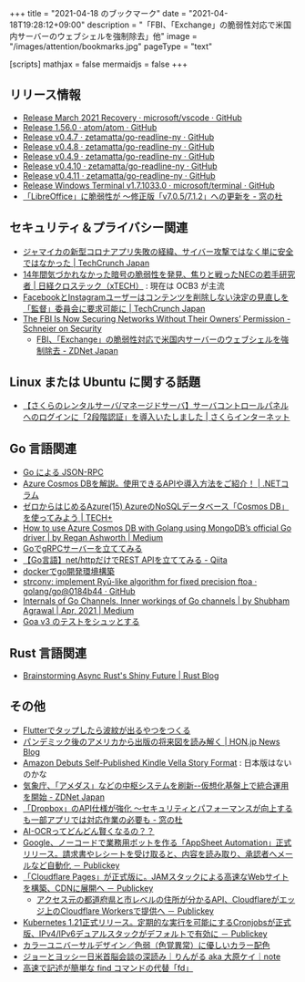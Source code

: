 +++
title = "2021-04-18 のブックマーク"
date =  "2021-04-18T19:28:12+09:00"
description = "「FBI、「Exchange」の脆弱性対応で米国内サーバーのウェブシェルを強制除去」他"
image = "/images/attention/bookmarks.jpg"
pageType = "text"

[scripts]
  mathjax = false
  mermaidjs = false
+++

## リリース情報

- [Release March 2021 Recovery · microsoft/vscode · GitHub](https://github.com/microsoft/vscode/releases/tag/1.55.2)
- [Release 1.56.0 · atom/atom · GitHub](https://github.com/atom/atom/releases/tag/v1.56.0)
- [Release v0.4.7 · zetamatta/go-readline-ny · GitHub](https://github.com/zetamatta/go-readline-ny/releases/tag/v0.4.7)
- [Release v0.4.8 · zetamatta/go-readline-ny · GitHub](https://github.com/zetamatta/go-readline-ny/releases/tag/v0.4.8)
- [Release v0.4.9 · zetamatta/go-readline-ny · GitHub](https://github.com/zetamatta/go-readline-ny/releases/tag/v0.4.9)
- [Release v0.4.10 · zetamatta/go-readline-ny · GitHub](https://github.com/zetamatta/go-readline-ny/releases/tag/v0.4.10)
- [Release v0.4.11 · zetamatta/go-readline-ny · GitHub](https://github.com/zetamatta/go-readline-ny/releases/tag/v0.4.11)
- [Release Windows Terminal v1.7.1033.0 · microsoft/terminal · GitHub](https://github.com/microsoft/terminal/releases/tag/v1.7.1033.0)
- [「LibreOffice」に脆弱性が ～修正版「v7.0.5/7.1.2」への更新を - 窓の杜](https://forest.watch.impress.co.jp/docs/news/1319156.html)

## セキュリティ＆プライバシー関連

- [ジャマイカの新型コロナアプリ失敗の経緯、サイバー攻撃ではなく単に安全ではなかった  |  TechCrunch Japan](https://jp.techcrunch.com/2021/04/10/2021-04-03-jamaica-jamcovid-amber-group/)
- [14年間気づかれなかった暗号の脆弱性を発見、焦りと戦ったNECの若手研究者 | 日経クロステック（xTECH）](https://xtech.nikkei.com/atcl/nxt/column/18/01620/040800001/) : 現在は OCB3 が主流
- [FacebookとInstagramユーザーはコンテンツを削除しない決定の見直しを「監督」委員会に要求可能に  |  TechCrunch Japan](https://jp.techcrunch.com/2021/04/14/2021-04-13-facebook-instagram-users-can-now-ask-oversight-panel-to-review-decisions-not-to-remove-content/)
- [The FBI Is Now Securing Networks Without Their Owners’ Permission - Schneier on Security](https://www.schneier.com/blog/archives/2021/04/the-fbi-is-now-securing-networks-without-their-owners-permission.html)
  - [FBI、「Exchange」の脆弱性対応で米国内サーバーのウェブシェルを強制除去 - ZDNet Japan](https://japan.zdnet.com/article/35169321/)

## Linux または Ubuntu に関する話題

- [【さくらのレンタルサーバ/マネージドサーバ】サーバコントロールパネルへのログインに「2段階認証」を導入いたしました | さくらインターネット](https://www.sakura.ad.jp/information/announcements/2021/04/13/1968206891/)

## Go 言語関連

- [Go による JSON-RPC](https://zenn.dev/empenguin/articles/9ce4b7dd4edb66)
- [Azure Cosmos DBを解説。使用できるAPIや導入方法をご紹介！ | .NETコラム](https://www.fenet.jp/dotnet/column/environment/5563/)
- [ゼロからはじめるAzure(15) AzureのNoSQLデータベース「Cosmos DB」を使ってみよう | TECH+](https://news.mynavi.jp/article/zeroazure-15/)
- [How to use Azure Cosmos DB with Golang using MongoDB’s official Go driver | by Regan Ashworth | Medium](https://medium.com/@The_Regan/how-to-use-azure-cosmos-db-with-golang-using-mongodbs-official-go-driver-ccbb5db54c46)
- [GoでgRPCサーバーを立ててみる](https://zenn.dev/k88t76/books/f3892660871ab2)
- [【Go言語】net/httpだけでREST APIを立ててみる - Qiita](https://qiita.com/daitai-daidai/items/42615f50a3a721a00a97)
- [dockerでgo開発環境構築](https://zenn.dev/akakuro/articles/2426098256785b)
- [strconv: implement Ryū-like algorithm for fixed precision ftoa · golang/go@0184b44 · GitHub](https://github.com/golang/go/commit/0184b445c04a0f30e34ce624298547f12630f3aa)
- [Internals of Go Channels. Inner workings of Go channels | by Shubham Agrawal | Apr, 2021 | Medium](https://medium.com/@TheIdiotSheldon/internals-of-go-channels-cf5eb15858fc)
- [Goa v3 のテストをシュッとする](https://zenn.dev/ikawaha/articles/hatena-20191203-154521)

## Rust 言語関連

- [Brainstorming Async Rust's Shiny Future | Rust Blog](https://blog.rust-lang.org/2021/04/14/async-vision-doc-shiny-future.html)

## その他

- [Flutterでタップしたら波紋が出るやつをつくる](https://zenn.dev/pressedkonbu/articles/flutter-ripple-pointer)
- [パンデミック後のアメリカから出版の将来図を読み解く | HON.jp News Blog](https://hon.jp/news/1.0/0/30871)
- [Amazon Debuts Self-Published Kindle Vella Story Format](https://www.publishersweekly.com/pw/by-topic/digital/content-and-e-books/article/86072-amazon-debuts-self-published-kindle-vella-story-format-for-ios-devices.html) : 日本版はないのかな
- [気象庁、「アメダス」などの中枢システムを刷新--仮想化基盤上で統合運用を開始 - ZDNet Japan](https://japan.zdnet.com/article/35169347/)
- [「Dropbox」のAPI仕様が強化 ～セキュリティとパフォーマンスが向上するも一部アプリでは対応作業の必要も - 窓の杜](https://forest.watch.impress.co.jp/docs/news/1318251.html)
- [AI-OCRってどんどん賢くなるの？？](https://zenn.dev/shamotaro/articles/5668b3b8e5160f)
- [Google、ノーコードで業務用ボットを作る「AppSheet Automation」正式リリース。請求書やレシートを受け取ると、内容を読み取り、承認者へメールなど自動化 － Publickey](https://www.publickey1.jp/blog/21/googleappsheet_automation.html)
- [「Cloudflare Pages」が正式版に。JAMスタックによる高速なWebサイトを構築、CDNに展開へ － Publickey](https://www.publickey1.jp/blog/21/cloudflare_pagesjamwebcdn.html)
  - [アクセス元の都道府県と市レベルの住所が分かるAPI、Cloudflareがエッジ上のCloudflare Workersで提供へ － Publickey](https://www.publickey1.jp/blog/21/apicloudflarecloudflare_workers.html)
- [Kubernetes 1.21正式リリース。定期的な実行を可能にするCronjobsが正式版、IPv4/IPv6デュアルスタックがデフォルトで有効に － Publickey](https://www.publickey1.jp/blog/21/kubernetes_121cronjobsipv4ipv6.html)
- [カラーユニバーサルデザイン／色弱（色覚異常）に優しいカラー配色](https://zenn.dev/o2z/articles/c4d658d1ef9573)
- [ジョーとヨッシー日米首脳会談の深読み｜りんがる aka 大原ケイ｜note](https://note.com/lingualina/n/nfe56bfa2fd65)
- [高速で記述が簡単な find コマンドの代替「fd」](https://zenn.dev/21f/articles/fd-find-alternative)
